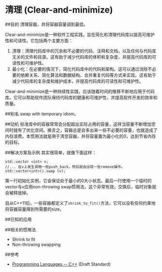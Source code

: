 # 清理 (Clear-and-minimize)
##目的
清理容器，并将容器容量调到最低。

Clear-and-minimize是一种软件工程实践，旨在简化和清理代码库以提高可维护性和可读性。它包括两个主要方面：

1. 清理：清理代码库中的冗余和不必要的代码、注释和文档，以及任何与代码库无关的文件和目录。这有助于减少代码库的体积和复杂度，并提高代码库的可读性和可维护性。
2. 最小化：在必要的情况下，简化代码库中的代码和架构。这可以通过消除不必要的依赖关系、简化算法和数据结构、合并重复代码等方式来实现。这有助于减少代码库的复杂度和维护成本，并提高代码库的可读性和可维护性。

Clear-and-minimize是一种持续性实践，应该随着时间的推移不断地应用于代码库。它可以帮助软件团队保持代码库的健康和可维护性，并提高软件开发的效率和质量。

##别名
swap with temporary idiom。

##动机
标准库中的容器常常会分配超出实际占用的容量，这样当容量不断增加空间时就有了优化空间。换言之，容器总是会多出来一些不必要的容量，也就造成了内存浪费。本惯用法就是用于清空容器，并将容量置为最小化的0，达到节省内存的目标。

##解决方案及示例
其实很简单，就像下面这样：
```
std::vector <int> v;
//... 在v上发生调用一批push_back，然后就会出现一批remove操作。
std::vector<int>().swap (v);
```
第一行初始化实例，它会保证处于最小的0大小状态。最后一行使用一个临时的vector与v应用non-throwing swap惯用法，这个非常有效。交换后，临时对象就会被释放掉。

自从C++11后，一些容器都定义了`shrink_to_fit()`方法，它可以没有任何约束地将容器容量降到所需要的size。

##已知的应用

##相关的惯用法
* Shrink to fit
* Non-throwing swapping

##参考
* [Programming Languages -- C++](http://open-std.org/jtc1/sc22/wg21/docs/papers/2008/n2800.pdf) (Draft Standard)

